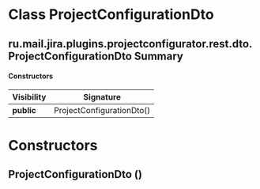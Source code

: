 Class ProjectConfigurationDto
=============================
ru.mail.jira.plugins.projectconfigurator.rest.dto.ProjectConfigurationDto
Summary
-------
#### Constructors
| Visibility | Signature                 |
| ---------- | ------------------------- |
| **public** | ProjectConfigurationDto() |

Constructors
============
ProjectConfigurationDto ()
--------------------------


